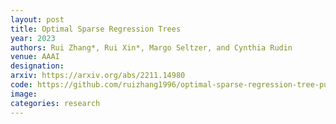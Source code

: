 ```yaml
---
layout: post
title: Optimal Sparse Regression Trees
year: 2023
authors: Rui Zhang*, Rui Xin*, Margo Seltzer, and Cynthia Rudin
venue: AAAI
designation: 
arxiv: https://arxiv.org/abs/2211.14980
code: https://github.com/ruizhang1996/optimal-sparse-regression-tree-public
image:
categories: research
---
```

